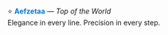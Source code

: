 <p align="left">
  ⭐ <strong><span style="color:#007acc;">Aefzetaa</span></strong> — <em>Top of the World</em><br>
  Elegance in every line. Precision in every step.
</p>
